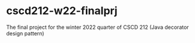 # cscd212-w22-finalprj
The final project for the winter 2022 quarter of CSCD 212 (Java decorator design pattern)

